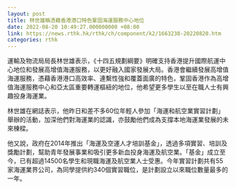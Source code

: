 ```yaml
---
layout: post
title: 林世雄稱憑藉香港港口特色鞏固海運服務中心地位
date: 2022-08-20 10:49:27.000000000 +08:00
link: https://news.rthk.hk/rthk/ch/component/k2/1663238-20220820.htm
categories: rthk
---
```


運輸及物流局局長林世雄表示，《十四五規劃綱要》明確支持香港提升國際航運中心地位和發展高增值海運服務，以更好融入國家發展大局。香港會繼續發展高增值海運服務，憑藉香港港口高效率、連繫性強和覆蓋面廣的特色，鞏固香港作為高增值海運服務中心和亞太區重要轉運樞紐的地位，他希望更多學生以至在職人士有興趣投身海運業。 

林世雄在網誌表示，他昨日和差不多60位年輕人參加「海運和航空業實習計劃」舉辦的活動，加深他們對海運業的認識，亦鼓勵他們成為支撐本地海運業發展的未來棟樑。

他又說，政府在2014年推出「海運及空運人才培訓基金」，透過多項實習、培訓及獎勵計劃，幫助青年發展事業和吸引更多新血投身海運及航空業。「基金」成立至今，已有超過14500名學生和現職海運及航空業人士受惠。今年實習計劃共有55家海運業界公司，為同學提供約340個實習職位，是計劃設立以來職位數量最多的一年。
